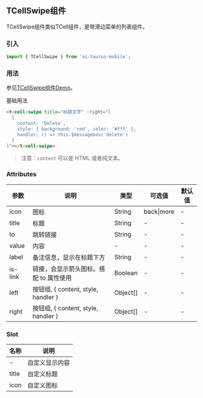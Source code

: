 ## TCellSwipe组件

TCellSwipe组件类似TCell组件，是带滑动菜单的列表组件。

### 引入

```js
import { TCellSwipe } from 'ai-taurus-mobile';
```

### 用法

参见[TCellSwipe组件Demo][cell-swipe-demo]。

基础用法

```html
<t-cell-swipe title="标题文字" :right="[
  {
    content: 'Delete',
    style: { background: 'red', color: '#fff' },
    handler: () => this.$messagebox('delete')
  }
]"></t-cell-swipe>
```

> 注意：`content` 可以是 HTML 或者纯文本。

### Attributes

| 参数 | 说明 | 类型 | 可选值 | 默认值 |
| ---- | ---- | ---- | ---- | ---- |
| icon | 图标 | String| back\|more | - |
|title | 标题 | String | - | - |
|to | 跳转链接 | String | - | - |
|value | 内容 | - | - | - |
|label | 备注信息，显示在标题下方 | String | - | - |
|is-link | 链接，会显示箭头图标。搭配 to 属性使用 | Boolean | - | - |
|left | 按钮组, { content, style, handler } | Object[] | - | - |
|right | 按钮组, { content, style, handler } | Object[] | - | - |

### Slot

| 名称 | 说明 |
| ------- | ---- |
| - | 自定义显示内容 |
| title | 自定义标题 |
| icon | 自定义图标 |


[cell-swipe-demo]: /static/mobile-demo/examples/index.html#/cell-swipe
